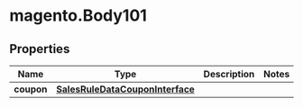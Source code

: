 # magento.Body101

## Properties
Name | Type | Description | Notes
------------ | ------------- | ------------- | -------------
**coupon** | [**SalesRuleDataCouponInterface**](SalesRuleDataCouponInterface.md) |  | 



